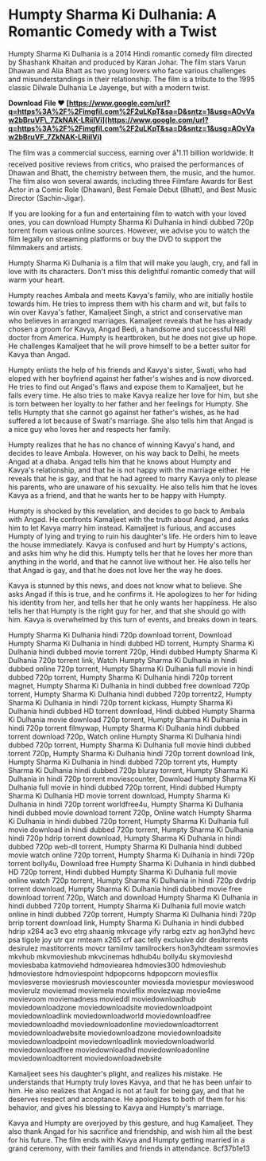 
 
# Humpty Sharma Ki Dulhania: A Romantic Comedy with a Twist
 
Humpty Sharma Ki Dulhania is a 2014 Hindi romantic comedy film directed by Shashank Khaitan and produced by Karan Johar. The film stars Varun Dhawan and Alia Bhatt as two young lovers who face various challenges and misunderstandings in their relationship. The film is a tribute to the 1995 classic Dilwale Dulhania Le Jayenge, but with a modern twist.
 
**Download File ❤ [https://www.google.com/url?q=https%3A%2F%2Fimgfil.com%2F2uLKpT&sa=D&sntz=1&usg=AOvVaw2bBruVF\_7ZkNAK-LRiiIVi](https://www.google.com/url?q=https%3A%2F%2Fimgfil.com%2F2uLKpT&sa=D&sntz=1&usg=AOvVaw2bBruVF_7ZkNAK-LRiiIVi)**


 
The film was a commercial success, earning over â¹1.11 billion worldwide. It received positive reviews from critics, who praised the performances of Dhawan and Bhatt, the chemistry between them, the music, and the humor. The film also won several awards, including three Filmfare Awards for Best Actor in a Comic Role (Dhawan), Best Female Debut (Bhatt), and Best Music Director (Sachin-Jigar).
 
If you are looking for a fun and entertaining film to watch with your loved ones, you can download Humpty Sharma Ki Dulhania in hindi dubbed 720p torrent from various online sources. However, we advise you to watch the film legally on streaming platforms or buy the DVD to support the filmmakers and artists.
 
Humpty Sharma Ki Dulhania is a film that will make you laugh, cry, and fall in love with its characters. Don't miss this delightful romantic comedy that will warm your heart.
  
Humpty reaches Ambala and meets Kavya's family, who are initially hostile towards him. He tries to impress them with his charm and wit, but fails to win over Kavya's father, Kamaljeet Singh, a strict and conservative man who believes in arranged marriages. Kamaljeet reveals that he has already chosen a groom for Kavya, Angad Bedi, a handsome and successful NRI doctor from America. Humpty is heartbroken, but he does not give up hope. He challenges Kamaljeet that he will prove himself to be a better suitor for Kavya than Angad.
 
Humpty enlists the help of his friends and Kavya's sister, Swati, who had eloped with her boyfriend against her father's wishes and is now divorced. He tries to find out Angad's flaws and expose them to Kamaljeet, but he fails every time. He also tries to make Kavya realize her love for him, but she is torn between her loyalty to her father and her feelings for Humpty. She tells Humpty that she cannot go against her father's wishes, as he had suffered a lot because of Swati's marriage. She also tells him that Angad is a nice guy who loves her and respects her family.
 
Humpty realizes that he has no chance of winning Kavya's hand, and decides to leave Ambala. However, on his way back to Delhi, he meets Angad at a dhaba. Angad tells him that he knows about Humpty and Kavya's relationship, and that he is not happy with the marriage either. He reveals that he is gay, and that he had agreed to marry Kavya only to please his parents, who are unaware of his sexuality. He also tells him that he loves Kavya as a friend, and that he wants her to be happy with Humpty.
 
Humpty is shocked by this revelation, and decides to go back to Ambala with Angad. He confronts Kamaljeet with the truth about Angad, and asks him to let Kavya marry him instead. Kamaljeet is furious, and accuses Humpty of lying and trying to ruin his daughter's life. He orders him to leave the house immediately. Kavya is confused and hurt by Humpty's actions, and asks him why he did this. Humpty tells her that he loves her more than anything in the world, and that he cannot live without her. He also tells her that Angad is gay, and that he does not love her the way he does.
 
Kavya is stunned by this news, and does not know what to believe. She asks Angad if this is true, and he confirms it. He apologizes to her for hiding his identity from her, and tells her that he only wants her happiness. He also tells her that Humpty is the right guy for her, and that she should go with him. Kavya is overwhelmed by this turn of events, and breaks down in tears.
 
Humpty Sharma Ki Dulhania hindi 720p download torrent,  Download Humpty Sharma Ki Dulhania in hindi dubbed HD torrent,  Humpty Sharma Ki Dulhania hindi dubbed movie torrent 720p,  Hindi dubbed Humpty Sharma Ki Dulhania 720p torrent link,  Watch Humpty Sharma Ki Dulhania in hindi dubbed online 720p torrent,  Humpty Sharma Ki Dulhania full movie in hindi dubbed 720p torrent,  Humpty Sharma Ki Dulhania hindi 720p torrent magnet,  Humpty Sharma Ki Dulhania in hindi dubbed free download 720p torrent,  Humpty Sharma Ki Dulhania hindi dubbed 720p torrentz2,  Humpty Sharma Ki Dulhania in hindi 720p torrent kickass,  Humpty Sharma Ki Dulhania hindi dubbed HD torrent download,  Hindi dubbed Humpty Sharma Ki Dulhania movie download 720p torrent,  Humpty Sharma Ki Dulhania in hindi 720p torrent filmywap,  Humpty Sharma Ki Dulhania hindi dubbed torrent download 720p,  Watch online Humpty Sharma Ki Dulhania hindi dubbed 720p torrent,  Humpty Sharma Ki Dulhania full movie hindi dubbed torrent 720p,  Humpty Sharma Ki Dulhania hindi 720p torrent download link,  Humpty Sharma Ki Dulhania in hindi dubbed 720p torrent yts,  Humpty Sharma Ki Dulhania hindi dubbed 720p bluray torrent,  Humpty Sharma Ki Dulhania in hindi 720p torrent moviescounter,  Download Humpty Sharma Ki Dulhania full movie in hindi dubbed 720p torrent,  Hindi dubbed Humpty Sharma Ki Dulhania HD movie torrent download,  Humpty Sharma Ki Dulhania in hindi 720p torrent worldfree4u,  Humpty Sharma Ki Dulhania hindi dubbed movie download torrent 720p,  Online watch Humpty Sharma Ki Dulhania in hindi dubbed 720p torrent,  Humpty Sharma Ki Dulhania full movie download in hindi dubbed 720p torrent,  Humpty Sharma Ki Dulhania hindi 720p hdrip torrent download,  Humpty Sharma Ki Dulhania in hindi dubbed 720p web-dl torrent,  Humpty Sharma Ki Dulhania hindi dubbed movie watch online 720p torrent,  Humpty Sharma Ki Dulhania in hindi 720p torrent bolly4u,  Download free Humpty Sharma Ki Dulhania in hindi dubbed HD 720p torrent,  Hindi dubbed Humpty Sharma Ki Dulhania full movie online watch 720p torrent,  Humpty Sharma Ki Dulhania in hindi 720p dvdrip torrent download,  Humpty Sharma Ki Dulhania hindi dubbed movie free download torrent 720p,  Watch and download Humpty Sharma Ki Dulhania in hindi dubbed 720p torrent,  Humpty Sharma Ki Dulhania full movie watch online in hindi dubbed 720p torrent,  Humpty Sharma Ki Dulhania hindi 720p brrip torrent download link,  Humpty Sharma Ki Dulhania in hindi dubbed hdrip x264 ac3 evo etrg shaanig mkvcage yify rarbg eztv ag hon3yhd hevc psa tigole joy utr qxr rmteam x265 crf aac telly exclusive ddr desitorrents desirulez mastitorrents movcr tamilmv tamilrockers hon3yhdteam ssrmovies mkvhub mkvmovieshub mkvcinemas hdhub4u bolly4u skymovieshd moviesbaba katmoviehd hdmoviearea hdmovies300 hdmovieshub hdmoviestore hdmoviespoint hdpopcorns hdpopcorn moviesflix moviesverse moviesrush moviescounter moviesda moviespur movieswood movierulz moviemad moviemela movieflix moviezwap movie4me movievoom moviemadness movieddl moviedownloadhub moviedownloadzone moviedownloadsite moviedownloadpoint moviedownloadlink moviedownloadworld moviedownloadfree moviedownloadhd moviedownloadonline moviedownloadtorrent moviedownloadwebsite moviedownloadzone moviedownloadsite moviedownloadpoint moviedownloadlink moviedownloadworld moviedownloadfree moviedownloadhd moviedownloadonline moviedownloadtorrent moviedownloadwebsite
 
Kamaljeet sees his daughter's plight, and realizes his mistake. He understands that Humpty truly loves Kavya, and that he has been unfair to him. He also realizes that Angad is not at fault for being gay, and that he deserves respect and acceptance. He apologizes to both of them for his behavior, and gives his blessing to Kavya and Humpty's marriage.
 
Kavya and Humpty are overjoyed by this gesture, and hug Kamaljeet. They also thank Angad for his sacrifice and friendship, and wish him all the best for his future. The film ends with Kavya and Humpty getting married in a grand ceremony, with their families and friends in attendance.
 8cf37b1e13
 
